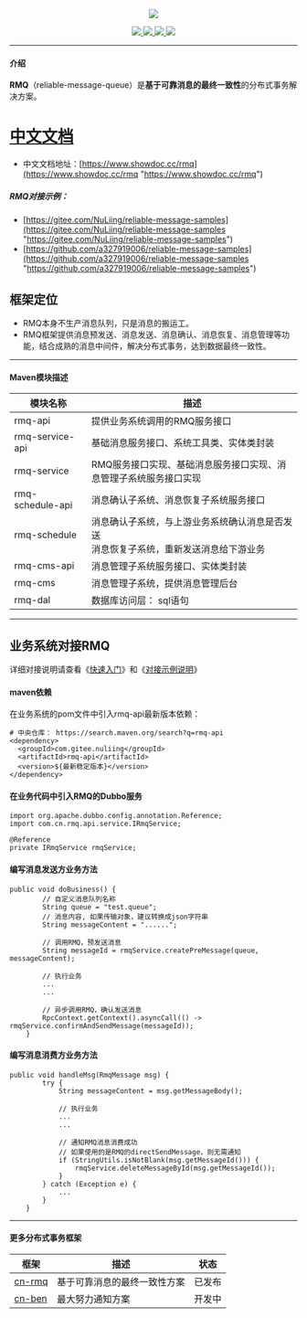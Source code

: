 <p align="center">
<img src="https://www.showdoc.cc/server/api/common/visitfile/sign/51a6c9fb88d79eb8adfcd4256e7f6a6e?showdoc=.jpg" ></img>
</p>

<p align="center">
    <a target="_blank" href="https://search.maven.org/search?q=g:%22com.gitee.nuliing%22%20AND%20a:%22rmq-api%22">
        <img src="https://img.shields.io/maven-central/v/com.gitee.nuliing/rmq-api.svg?label=Maven%20Central" ></img>
    </a>
    <a target="_blank" href="https://www.apache.org/licenses/LICENSE-2.0.html">
        <img src="https://img.shields.io/badge/License-Apache%202.0-blue.svg" ></img>
    </a>
    <a target="_blank" href="https://www.oracle.com/technetwork/java/javase/downloads/index.html">
        <img src="https://img.shields.io/badge/JDK-1.8+-green.svg" ></img>
    </a>
    <a target="_blank" href="https://www.codacy.com/app/a327919006/reliable-message?utm_source=github.com&amp;utm_medium=referral&amp;utm_content=a327919006/reliable-message&amp;utm_campaign=Badge_Grade">
        <img src="https://api.codacy.com/project/badge/Grade/26af17c01c55497e9296160ef2d13352"/>
    </a>
</p>

------------

#### 介绍

**RMQ**（reliable-message-queue）是**基于可靠消息的最终一致性**的分布式事务解决方案。

# [中文文档](https://www.showdoc.cc/rmq "中文文档")
- 中文文档地址：[https://www.showdoc.cc/rmq](https://www.showdoc.cc/rmq "https://www.showdoc.cc/rmq")

##### RMQ对接示例：
- [https://gitee.com/NuLiing/reliable-message-samples](https://gitee.com/NuLiing/reliable-message-samples "https://gitee.com/NuLiing/reliable-message-samples")
- [https://github.com/a327919006/reliable-message-samples](https://github.com/a327919006/reliable-message-samples "https://github.com/a327919006/reliable-message-samples")

## 框架定位
- RMQ本身不生产消息队列，只是消息的搬运工。
- RMQ框架提供消息预发送、消息发送、消息确认、消息恢复、消息管理等功能，结合成熟的消息中间件，解决分布式事务，达到数据最终一致性。

------------

#### Maven模块描述

| 模块名称 | 描述 |
| --- | --- |
| rmq-api | 提供业务系统调用的RMQ服务接口 |
| rmq-service-api | 基础消息服务接口、系统工具类、实体类封装 |
| rmq-service | RMQ服务接口实现、基础消息服务接口实现、消息管理子系统服务接口实现 |
| rmq-schedule-api | 消息确认子系统、消息恢复子系统服务接口 |
| rmq-schedule | 消息确认子系统，与上游业务系统确认消息是否发送<br>消息恢复子系统，重新发送消息给下游业务 |
| rmq-cms-api | 消息管理子系统服务接口、实体类封装 |
| rmq-cms | 消息管理子系统，提供消息管理后台 |
| rmq-dal | 数据库访问层： sql语句|

------------
## 业务系统对接RMQ
详细对接说明请查看《[快速入门](https://www.showdoc.cc/rmq?page_id=1815635527586509 "快速入门")》和《[对接示例说明](https://www.showdoc.cc/rmq?page_id=1820953552972418 "对接示例说明")》

#### maven依赖
在业务系统的pom文件中引入rmq-api最新版本依赖：
```
# 中央仓库： https://search.maven.org/search?q=rmq-api
<dependency>
  <groupId>com.gitee.nuliing</groupId>
  <artifactId>rmq-api</artifactId>
  <version>${最新稳定版本}</version>
</dependency>
```

#### 在业务代码中引入RMQ的Dubbo服务
```
import org.apache.dubbo.config.annotation.Reference;
import com.cn.rmq.api.service.IRmqService;

@Reference
private IRmqService rmqService;
```

#### 编写消息发送方业务方法
```
public void doBusiness() {
        // 自定义消息队列名称
        String queue = "test.queue";
        // 消息内容, 如果传输对象，建议转换成json字符串
        String messageContent = "......";

        // 调用RMQ，预发送消息
        String messageId = rmqService.createPreMessage(queue, messageContent);

        // 执行业务
        ...
        ...

        // 异步调用RMQ，确认发送消息
        RpcContext.getContext().asyncCall(() -> rmqService.confirmAndSendMessage(messageId));
    }
```

#### 编写消息消费方业务方法
```
public void handleMsg(RmqMessage msg) {
        try {
            String messageContent = msg.getMessageBody();

            // 执行业务
            ...
            ...

            // 通知RMQ消息消费成功
            // 如果使用的是RMQ的directSendMessage，则无需通知
            if (StringUtils.isNotBlank(msg.getMessageId())) {
                rmqService.deleteMessageById(msg.getMessageId());
            }
        } catch (Exception e) {
            ...
        }
    }
```

------------

#### 更多分布式事务框架

| 框架 | 描述 | 状态 |
| --- | --- | --- |
| [cn-rmq](https://gitee.com/NuLiing/reliable-message "cn-rmq") | 基于可靠消息的最终一致性方案 | 已发布 |
| [cn-ben](https://gitee.com/NuLiing/cn-ben "cn-ben") | 最大努力通知方案 | 开发中 |
